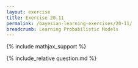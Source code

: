 ```yaml
---
layout: exercise
title: Exercise 20.11
permalink: /bayesian-learning-exercises/20-11/
breadcrumb: Learning Probabilistic Models
---
```


{% include mathjax_support %}

<div><i class="arrow-up" data-chapter="bayesian-learning-exercises" data-exercise="ex_11" data-rating="0"></i></div>
{% include_relative question.md %}
